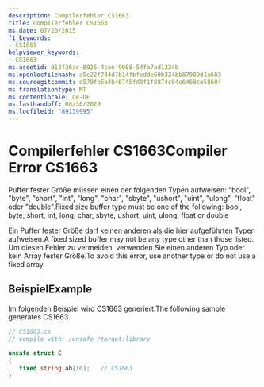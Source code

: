 ```yaml
---
description: Compilerfehler CS1663
title: Compilerfehler CS1663
ms.date: 07/20/2015
f1_keywords:
- CS1663
helpviewer_keywords:
- CS1663
ms.assetid: 013f36ac-8925-4cee-9008-54fa7ad1324b
ms.openlocfilehash: a5c22f784d7b14fbfedde60b324bb87909d1a683
ms.sourcegitcommit: d579fb5e4b46745fd0f1f8874c94c6469ce58604
ms.translationtype: MT
ms.contentlocale: de-DE
ms.lasthandoff: 08/30/2020
ms.locfileid: "89139995"
---
```

# <a name="compiler-error-cs1663"></a><span data-ttu-id="59743-103">Compilerfehler CS1663</span><span class="sxs-lookup"><span data-stu-id="59743-103">Compiler Error CS1663</span></span>
<span data-ttu-id="59743-104">Puffer fester Größe müssen einen der folgenden Typen aufweisen: "bool", "byte", "short", "int", "long", "char", "sbyte", "ushort", "uint", "ulong", "float" oder "double".</span><span class="sxs-lookup"><span data-stu-id="59743-104">Fixed size buffer type must be one of the following: bool, byte, short, int, long, char, sbyte, ushort, uint, ulong, float or double</span></span>  
  
 <span data-ttu-id="59743-105">Ein Puffer fester Größe darf keinen anderen als die hier aufgeführten Typen aufweisen.</span><span class="sxs-lookup"><span data-stu-id="59743-105">A fixed sized buffer may not be any type other than those listed.</span></span> <span data-ttu-id="59743-106">Um diesen Fehler zu vermeiden, verwenden Sie einen anderen Typ oder kein Array fester Größe.</span><span class="sxs-lookup"><span data-stu-id="59743-106">To avoid this error, use another type or do not use a fixed array.</span></span>  
  
## <a name="example"></a><span data-ttu-id="59743-107">Beispiel</span><span class="sxs-lookup"><span data-stu-id="59743-107">Example</span></span>  
 <span data-ttu-id="59743-108">Im folgenden Beispiel wird CS1663 generiert.</span><span class="sxs-lookup"><span data-stu-id="59743-108">The following sample generates CS1663.</span></span>  
  
```csharp  
// CS1663.cs  
// compile with: /unsafe /target:library  
  
unsafe struct C  
{  
   fixed string ab[10];   // CS1663  
}  
```
